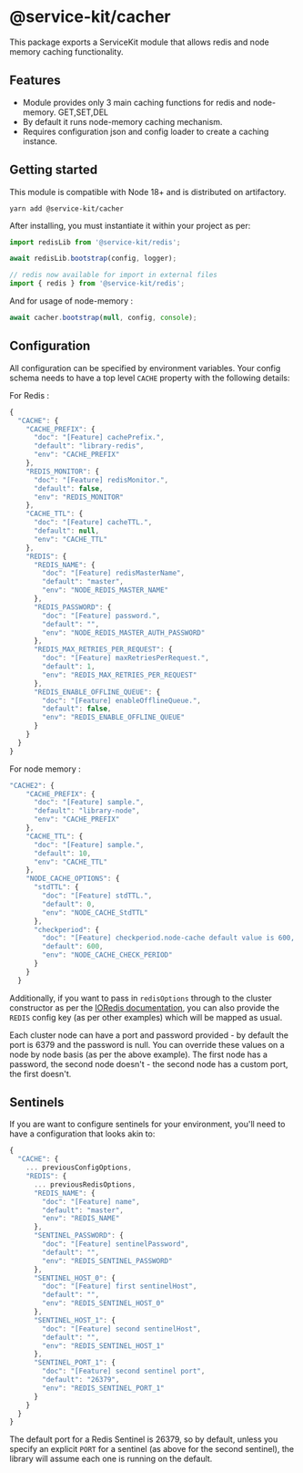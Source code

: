 # @service-kit/cacher

This package exports a ServiceKit module that allows redis and node memory caching functionality.

## Features

- Module provides only 3 main caching functions for redis and node-memory. GET,SET,DEL
- By default it runs node-memory caching mechanism.
- Requires configuration json and config loader to create a caching instance.

## Getting started

This module is compatible with Node 18+ and is distributed on artifactory.

```
yarn add @service-kit/cacher
```

After installing, you must instantiate it within your project as per:

```ts
import redisLib from '@service-kit/redis';

await redisLib.bootstrap(config, logger);

// redis now available for import in external files
import { redis } from '@service-kit/redis';
```

And for usage of node-memory :

```ts
await cacher.bootstrap(null, config, console);
```

## Configuration

All configuration can be specified by environment variables. Your config schema needs to have a top level `CACHE` property with the following details:

For Redis :

```js
{
  "CACHE": {
    "CACHE_PREFIX": {
      "doc": "[Feature] cachePrefix.",
      "default": "library-redis",
      "env": "CACHE_PREFIX"
    },
    "REDIS_MONITOR": {
      "doc": "[Feature] redisMonitor.",
      "default": false,
      "env": "REDIS_MONITOR"
    },
    "CACHE_TTL": {
      "doc": "[Feature] cacheTTL.",
      "default": null,
      "env": "CACHE_TTL"
    },
    "REDIS": {
      "REDIS_NAME": {
        "doc": "[Feature] redisMasterName",
        "default": "master",
        "env": "NODE_REDIS_MASTER_NAME"
      },
      "REDIS_PASSWORD": {
        "doc": "[Feature] password.",
        "default": "",
        "env": "NODE_REDIS_MASTER_AUTH_PASSWORD"
      },
      "REDIS_MAX_RETRIES_PER_REQUEST": {
        "doc": "[Feature] maxRetriesPerRequest.",
        "default": 1,
        "env": "REDIS_MAX_RETRIES_PER_REQUEST"
      },
      "REDIS_ENABLE_OFFLINE_QUEUE": {
        "doc": "[Feature] enableOfflineQueue.",
        "default": false,
        "env": "REDIS_ENABLE_OFFLINE_QUEUE"
      }
    }
  }
}
```

For node memory :

```js
"CACHE2": {
    "CACHE_PREFIX": {
      "doc": "[Feature] sample.",
      "default": "library-node",
      "env": "CACHE_PREFIX"
    },
    "CACHE_TTL": {
      "doc": "[Feature] sample.",
      "default": 10,
      "env": "CACHE_TTL"
    },
    "NODE_CACHE_OPTIONS": {
      "stdTTL": {
        "doc": "[Feature] stdTTL.",
        "default": 0,
        "env": "NODE_CACHE_StdTTL"
      },
      "checkperiod": {
        "doc": "[Feature] checkperiod.node-cache default value is 600, 0 means no periodic check",
        "default": 600,
        "env": "NODE_CACHE_CHECK_PERIOD"
      }
    }
  }
```

Additionally, if you want to pass in `redisOptions` through to the cluster constructor as per the [IORedis documentation](https://github.com/luin/ioredis/#cluster), you can also provide the `REDIS` config key (as per other examples) which will be mapped as usual.

Each cluster node can have a port and password provided - by default the port is 6379 and the password is null. You can override these values on a node by node basis (as per the above example). The first node has a password, the second node doesn't - the second node has a custom port, the first doesn't.

## Sentinels

If you are want to configure sentinels for your environment, you'll need to have a configuration that looks akin to:

```js
{
  "CACHE": {
    ... previousConfigOptions,
    "REDIS": {
      ... previousRedisOptions,
      "REDIS_NAME": {
        "doc": "[Feature] name",
        "default": "master",
        "env": "REDIS_NAME"
      },
      "SENTINEL_PASSWORD": {
        "doc": "[Feature] sentinelPassword",
        "default": "",
        "env": "REDIS_SENTINEL_PASSWORD"
      },
      "SENTINEL_HOST_0": {
        "doc": "[Feature] first sentinelHost",
        "default": "",
        "env": "REDIS_SENTINEL_HOST_0"
      },
      "SENTINEL_HOST_1": {
        "doc": "[Feature] second sentinelHost",
        "default": "",
        "env": "REDIS_SENTINEL_HOST_1"
      },
      "SENTINEL_PORT_1": {
        "doc": "[Feature] second sentinel port",
        "default": "26379",
        "env": "REDIS_SENTINEL_PORT_1"
      }
    }
  }
}
```

The default port for a Redis Sentinel is 26379, so by default, unless you specify an explicit `PORT` for a sentinel (as above for the second sentinel), the library will assume each one is running on the default.
